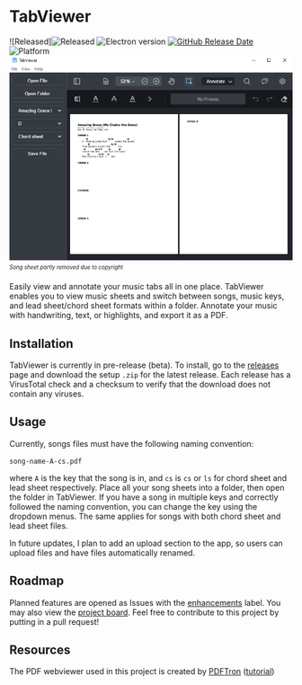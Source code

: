 # TabViewer

![Released]![Released](https://img.shields.io/badge/status-released-green)
![Electron version](https://img.shields.io/badge/electron-v13.6.6-blue)
[![GitHub Release Date](https://img.shields.io/github/release-date/wrrnlim/TabViewer)](https://github.com/wrrnlim/TabViewer/releases)
![Platform](https://img.shields.io/badge/platform-win--32%20%7C%20win—64-lightgrey)
![Preview](./assets/img/preview.png)
<sub><sup>*Song sheet partly removed due to copyright*</sup></sub>

Easily view and annotate your music tabs all in one place. TabViewer enables you to view music sheets and switch between songs, music keys, and lead sheet/chord sheet formats within a folder. Annotate your music with handwriting, text, or highlights, and export it as a PDF.

## Installation

TabViewer is currently in pre-release (beta). To install, go to the [releases](https://github.com/wrrnlim/TabViewer/releases/) page and download the setup `.zip` for the latest release. Each release has a VirusTotal check and a checksum to verify that the download does not contain any viruses.

## Usage

Currently, songs files must have the following naming convention:

```text
song-name-A-cs.pdf
```

where `A` is the key that the song is in, and `cs` is `cs` or `ls` for chord sheet and lead sheet respectively. Place all your song sheets into a folder, then open the folder in TabViewer. If you have a song in multiple keys and correctly followed the naming convention, you can change the key using the dropdown menus. The same applies for songs with both chord sheet and lead sheet files.

In future updates, I plan to add an upload section to the app, so users can upload files and have files automatically renamed.

## Roadmap

Planned features are opened as Issues with the [enhancements](https://github.com/wrrnlim/TabViewer/issues?q=is%3Aissue+is%3Aopen+label%3Aenhancement) label. You may also view the [project board](https://github.com/users/wrrnlim/projects/3/views/1). Feel free to contribute to this project by putting in a pull request!

## Resources

The PDF webviewer used in this project is created by [PDFTron](https://github.com/PDFTron/webviewer-electron-sample/) ([tutorial](https://youtu.be/FyZ40lNE-pY))
